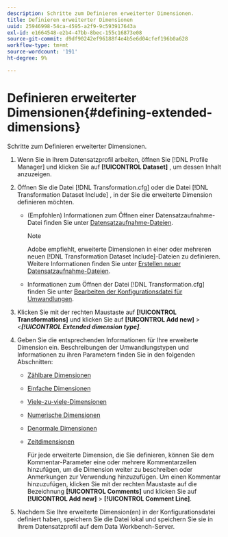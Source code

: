 ```yaml
---
description: Schritte zum Definieren erweiterter Dimensionen.
title: Definieren erweiterter Dimensionen
uuid: 25946998-54ca-4595-a2f9-9c593917643a
exl-id: e1664548-e2b4-47bb-8bec-155c16873e08
source-git-commit: d9df90242ef96188f4e4b5e6d04cfef196b0a628
workflow-type: tm+mt
source-wordcount: '191'
ht-degree: 9%

---
```


# Definieren erweiterter Dimensionen{#defining-extended-dimensions}

Schritte zum Definieren erweiterter Dimensionen.

1. Wenn Sie in Ihrem Datensatzprofil arbeiten, öffnen Sie [!DNL Profile Manager] und klicken Sie auf **[!UICONTROL Dataset]** , um dessen Inhalt anzuzeigen.
1. Öffnen Sie die Datei [!DNL Transformation.cfg] oder die Datei [!DNL Transformation Dataset Include] , in der Sie die erweiterte Dimension definieren möchten.

   * (Empfohlen) Informationen zum Öffnen einer Datensatzaufnahme-Datei finden Sie unter [Datensatzaufnahme-Dateien](../../../home/c-dataset-const-proc/c-dataset-inc-files/c-abt-dataset-inc-files.md).

      >[!NOTE]
      >
      >Adobe empfiehlt, erweiterte Dimensionen in einer oder mehreren neuen [!DNL Transformation Dataset Include]-Dateien zu definieren. Weitere Informationen finden Sie unter [Erstellen neuer Datensatzaufnahme-Dateien](../../../home/c-dataset-const-proc/c-dataset-inc-files/c-work-dataset-inc-files/t-create-new-dataset-inc-files.md#task-b29f30605c374a6ca747ac843337b06e).

   * Informationen zum Öffnen der Datei [!DNL Transformation.cfg] finden Sie unter [Bearbeiten der Konfigurationsdatei für Umwandlungen](../../../home/c-dataset-const-proc/c-trans-config-file/t-edit-trans-config-file.md#task-cfef4142c1bf4437a669d1fdc75cabbc).

1. Klicken Sie mit der rechten Maustaste auf **[!UICONTROL Transformations]** und klicken Sie auf **[!UICONTROL Add new]** > *&lt;**[!UICONTROL Extended dimension type]***.
1. Geben Sie die entsprechenden Informationen für Ihre erweiterte Dimension ein. Beschreibungen der Umwandlungstypen und Informationen zu ihren Parametern finden Sie in den folgenden Abschnitten:

   * [Zählbare Dimensionen](../../../home/c-dataset-const-proc/c-ex-dim/c-types-ex-dim/c-count-dim.md#concept-f28b633419494e7bbc510012dbfcc6f8)
   * [Einfache Dimensionen](../../../home/c-dataset-const-proc/c-ex-dim/c-types-ex-dim/c-simple-dim.md#concept-c1d804dac4094489afe61560d2908181)
   * [Viele-zu-viele-Dimensionen](../../../home/c-dataset-const-proc/c-ex-dim/c-types-ex-dim/c-many-dim.md#concept-5ed3cca8b2194d4f96134f6238040998)
   * [Numerische Dimensionen](../../../home/c-dataset-const-proc/c-ex-dim/c-types-ex-dim/c-num-dim.md#concept-8513b9afaff447c8b334410b565b91ed)
   * [Denormale Dimensionen](../../../home/c-dataset-const-proc/c-ex-dim/c-types-ex-dim/c-denormal-dim.md#concept-54a2600b8ee748b7acff405daccf3489)
   * [Zeitdimensionen](../../../home/c-dataset-const-proc/c-ex-dim/c-types-ex-dim/c-time-dim.md#concept-1e4eeb8d33964bb2a8d5768d6439df67)

      Für jede erweiterte Dimension, die Sie definieren, können Sie dem Kommentar-Parameter eine oder mehrere Kommentarzeilen hinzufügen, um die Dimension weiter zu beschreiben oder Anmerkungen zur Verwendung hinzuzufügen. Um einen Kommentar hinzuzufügen, klicken Sie mit der rechten Maustaste auf die Bezeichnung **[!UICONTROL Comments]** und klicken Sie auf **[!UICONTROL Add new]** > **[!UICONTROL Comment Line]**.

1. Nachdem Sie Ihre erweiterte Dimension(en) in der Konfigurationsdatei definiert haben, speichern Sie die Datei lokal und speichern Sie sie in Ihrem Datensatzprofil auf dem Data Workbench-Server.
